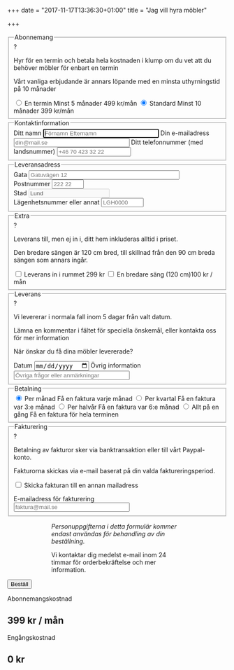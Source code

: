 +++
date = "2017-11-17T13:36:30+01:00"
title = "Jag vill hyra möbler"

+++
<form id="lease-form" data-success-url="/form/success" data-error-url="/form/error">
  <fieldset class="subscription"> 
    <legend>Abonnemang</legend>
    <div class="help">
      <span class="help-icon">?</span>
      <div class="help-info">
        <p>Hyr för en termin och betala hela kostnaden i klump om du vet att du behöver möbler för enbart en termin</p>
        <p>Vårt vanliga erbjudande är annars löpande med en minsta uthyrningstid på 10 månader</p>
      </div>
    </div>
    <input type="hidden" value="" name="collection" id="collection">
    <input type="radio" name="subscription" value="short" id="subscriptionShort">
    <label for="subscriptionShort">
      <span class="subscription-name">En termin</span>
      <span class="subscription-length">Minst 5 månader</span>
      <span class="subscription-cost" data-price="499">499 kr/mån</span>
    </label>
    <input type="radio" name="subscription" value="long" id="subscriptionLong" checked>
    <label for="subscriptionLong">
      <span class="subscription-name">Standard</span>
      <span class="subscription-length">Minst 10 månader</span>
      <span class="subscription-cost" data-price="399">399 kr/mån</span>
    </label>
  </fieldset>
  <fieldset> 
    <legend>Kontaktinformation</legend>
    <label for="name">Ditt namn</label>
    <input required autofocus type="text" name="name" placeholder="Förnamn Efternamn" id="name" size="30">
    <label for="email">Din e-mailadress</label>
    <input required type="email" name="email" placeholder="din@mail.se" id="email" size="30">
    <label for="telephone">Ditt telefonnummer (med landsnummer)</label>
    <input required type="tel" name="telephone" placeholder="+46 70 423 32 22" id="telephone" size="18">
  </fieldset>
  <fieldset> 
    <legend>Leveransadress</legend>
    <label for="street">Gata</label>
    <input required type="text" name="street" placeholder="Gatuvägen 12" id="street" size="40">
    <div>
      <div>
        <label for="postal">Postnummer</label>
        <input required type="text" name="postal" placeholder="222 22" id="postal" size="6">
      </div>
      <div>
        <label for="city">Stad</label>
        <input required type="text" name="city" placeholder="Lund" id="city" value="Lund" disabled>
      </div>
    </div>
    <label for="room">Lägenhetsnummer eller annat</label>
    <input type="text" name="room" placeholder="LGH0000" id="room" size="9">
  </fieldset>
  <fieldset> 
    <legend>Extra</legend>
    <div class="help">
      <span class="help-icon">?</span>
      <div class="help-info">
        <p>Leverans till, men ej in i, ditt hem inkluderas alltid i priset.</p>
        <p>Den bredare sängen är 120 cm bred, till skillnad från den 90 cm breda sängen som annars ingår.</p>
      </div>
    </div>
    <input type="checkbox" name="homeDelivery" id="homeDelivery">
    <label for="homeDelivery">Leverans in i rummet <span data-fee="299">299 kr</span></label>
    <input type="checkbox" name="wideBed" id="wideBed">
    <label for="wideBed">En bredare säng (120 cm)<span data-price="100">100 kr / mån</span></label>
  </fieldset>
  <fieldset>
    <div class="help">
      <span class="help-icon">?</span>
      <div class="help-info">
        <p>Vi levererar i normala fall inom 5 dagar från valt datum.</p>
        <p>Lämna en kommentar i fältet för speciella önskemål, eller kontakta oss för mer information</p>
      </div>
    </div>
    <legend>Leverans</legend>
    <p>När önskar du få dina möbler levererade?</p>
    <label for="delivery">Datum</label>
    <input required type="date" name="delivery" placeholder="Datum" id="delivery">
    <label for="other">Övrig information</label>
    <input type="text" name="other" placeholder="Övriga frågor eller anmärkningar" id="other" size="30">
  </fieldset>
  <fieldset>
    <legend>Betalning</legend>
    <input type="radio" name="payment" value="1" data-name="/ mån" id="paypermonth" checked>
    <label class="label-wide" for="paypermonth">
      <span class="subscription-name">Per månad</span>
      <span class="subscription-length">Få en faktura varje månad</span>
    </label>
    <input data-show="long" type="radio" name="payment" value="3" data-name="per kvartal" id="payperquarter">
    <label data-show="long" class="label-wide" for="payperquarter">
      <span class="subscription-name">Per kvartal</span>
      <span class="subscription-length">Få en faktura var 3:e månad</span>
    </label>
    <input data-show="long" type="radio" name="payment" value="6" data-name="per halvår" id="payperhalfyear">
    <label data-show="long" class="label-wide" for="payperhalfyear">
      <span class="subscription-name">Per halvår</span>
      <span class="subscription-length">Få en faktura var 6:e månad</span>
    </label>
    <input data-show="short" type="radio" name="payment" value="5" data-name="för allt" id="payall">
    <label data-show="short" class="label-wide" for="payall">
      <span class="subscription-name">Allt på en gång</span>
      <span class="subscription-length">Få en faktura för hela terminen</span>
    </label>
  </fieldset>
  <fieldset>
    <legend>Fakturering</legend>
    <div class="help">
      <span class="help-icon">?</span>
      <div class="help-info">
        <p>Betalning av fakturor sker via banktransaktion eller till vårt Paypal-konto.</p>
        <p>Fakturorna skickas via e-mail baserat på din valda faktureringsperiod.</p>
      </div>
    </div>
    <input type="checkbox" name="useInvoiceEmail" id="useInvoiceEmail" value="useInvoiceEmail">
    <label class="label-wide" for="useInvoiceEmail">Skicka fakturan till en annan mailadress</label>
    <div class="l-center" data-show="useInvoiceEmail" style="padding-top: 1em">
      <label for="invoiceEmail">E-mailadress för fakturering</label><br />
      <input type="invoiceEmail" name="invoiceEmail" placeholder="faktura@mail.se" id="invoiceEmail" size="30">
    </div>
  </fieldset>
  <div class="l-center">
    <div style="width: 60%; margin: 0 auto;">
      <p><i>Personuppgifterna i detta formulär kommer endast användas för behandling av din beställning.</i></p>
      <p>Vi kontaktar dig medelst e-mail inom 24 timmar för orderbekräftelse och mer information.</p>
    </div>
    <input role="button" class="l-button" type="submit" value="Beställ">
  </div>
  <div class="l-floating costs l-grid">
    <div>
      <p>Abonnemangskostnad</p>
      <h2><span id="monthlyCost">399</span> kr <span id="payPeriod">/ mån</span></h2>
    </div>
    <div>
      <p>Engångskostnad</p>
      <h2><span id="feeCost">0</span> kr</h2>
    </div>
  </div>
</form>
